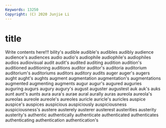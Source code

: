 ```yaml
---
Keywords: 13250
Copyright: (C) 2020 Junjie Li
---
```


# title

Write contents here!!!
bility's 
audible
audible's 
audibles 
audibly 
audience 
audience's 
audiences 
audio 
audio's 
audiophile 
audiophile's
audiophiles 
audios 
audiovisual 
audit 
audit's 
audited 
auditing 
audition 
audition's 
auditioned
auditioning 
auditions 
auditor 
auditor's 
auditoria 
auditorium 
auditorium's 
auditoriums 
auditors 
auditory
audits 
auger 
auger's 
augers 
aught 
aught's 
aughts 
augment 
augmentation 
augmentation's
augmentations 
augmented 
augmenting 
augments 
augur 
augur's 
augured 
auguries 
auguring 
augurs
augury 
augury's 
august 
auguster 
augustest 
auk 
auk's 
auks 
aunt 
aunt's
aunts 
aura 
aura's 
aurae 
aural 
aurally 
auras 
aureola 
aureola's 
aureolas
aureole 
aureole's 
aureoles 
auricle 
auricle's 
auricles 
auspice 
auspice's 
auspices 
auspicious
auspiciously 
auspiciousness 
auspiciousness's 
austere 
austerely 
austerer 
austerest 
austerities 
austerity 
austerity's
authentic 
authentically 
authenticate 
authenticated 
authenticates 
authenticating 
authentication 
authentication's 
